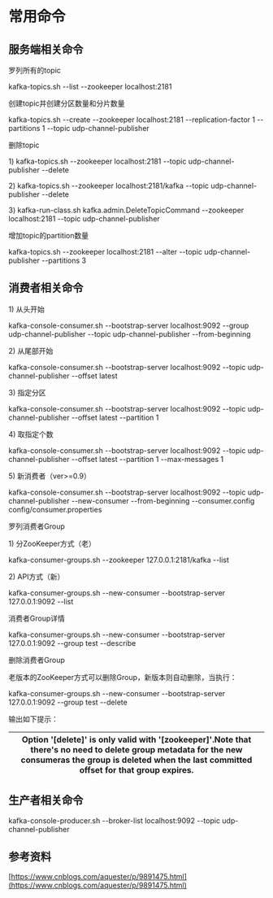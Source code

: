 # 常用命令

## 服务端相关命令

罗列所有的topic

kafka-topics.sh --list --zookeeper localhost:2181

创建topic并创建分区数量和分片数量

kafka-topics.sh --create --zookeeper localhost:2181 --replication-factor 1 --partitions 1 --topic udp-channel-publisher

删除topic

1\) kafka-topics.sh --zookeeper localhost:2181 --topic udp-channel-publisher --delete

2\) kafka-topics.sh --zookeeper localhost:2181/kafka --topic udp-channel-publisher --delete

3\) kafka-run-class.sh kafka.admin.DeleteTopicCommand --zookeeper localhost:2181 --topic udp-channel-publisher

增加topic的partition数量

kafka-topics.sh --zookeeper localhost:2181 --alter --topic udp-channel-publisher --partitions 3

## 消费者相关命令

1\) 从头开始

kafka-console-consumer.sh --bootstrap-server localhost:9092 --group udp-channel-publisher --topic udp-channel-publisher --from-beginning

2\) 从尾部开始

kafka-console-consumer.sh --bootstrap-server localhost:9092 --topic udp-channel-publisher --offset latest

3\) 指定分区

kafka-console-consumer.sh --bootstrap-server localhost:9092 --topic udp-channel-publisher --offset latest --partition 1

4\) 取指定个数

kafka-console-consumer.sh --bootstrap-server localhost:9092 --topic udp-channel-publisher --offset latest --partition 1 --max-messages 1

5\) 新消费者（ver>=0.9）

kafka-console-consumer.sh --bootstrap-server localhost:9092 --topic udp-channel-publisher --new-consumer --from-beginning --consumer.config config/consumer.properties

罗列消费者Group

1\) 分ZooKeeper方式（老）

kafka-consumer-groups.sh --zookeeper 127.0.0.1:2181/kafka --list

2\) API方式（新）

kafka-consumer-groups.sh --new-consumer --bootstrap-server 127.0.0.1:9092 --list

消费者Group详情

kafka-consumer-groups.sh --new-consumer --bootstrap-server 127.0.0.1:9092 --group test --describe

删除消费者Group

老版本的ZooKeeper方式可以删除Group，新版本则自动删除，当执行：

kafka-consumer-groups.sh --new-consumer --bootstrap-server 127.0.0.1:9092 --group test --delete

输出如下提示：

| Option '\[delete]' is only valid with '\[zookeeper]'.Note that there's no need to delete group metadata for the new consumeras the group is deleted when the last committed offset for that group expires. |
| ---------------------------------------------------------------------------------------------------------------------------------------------------------------------------------------------------------- |

## 生产者相关命令

kafka-console-producer.sh --broker-list localhost:9092 --topic udp-channel-publisher

## 参考资料

[https://www.cnblogs.com/aquester/p/9891475.html](https://www.cnblogs.com/aquester/p/9891475.html)

